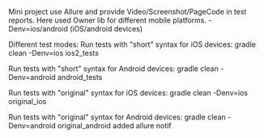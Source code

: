 Mini project use Allure and provide Video/Screenshot/PageCode in test reports.
Here used Owner lib for different mobile platforms. -Denv=ios/android (iOS/android devices)

Different test modes:
Run tests with "short" syntax for iOS devices:
gradle clean -Denv=ios ios2_tests

Run tests with "short" syntax for Android devices:
gradle clean -Denv=android android_tests

Run tests with "original" syntax for iOS devices:
gradle clean -Denv=ios original_ios

Run tests with "original" syntax for Android devices:
gradle clean -Denv=android original_android
added allure notif